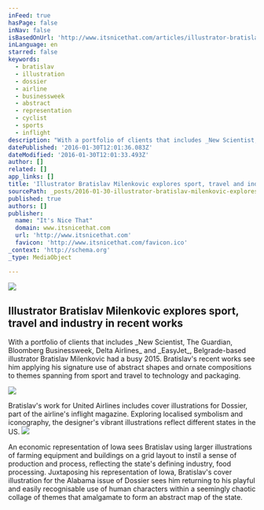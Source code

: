 ```yaml
---
inFeed: true
hasPage: false
inNav: false
isBasedOnUrl: 'http://www.itsnicethat.com/articles/illustrator-bratislav-milenkovic-explores-sport-travel-and-industry-in-recent-works-260116'
inLanguage: en
starred: false
keywords:
  - bratislav
  - illustration
  - dossier
  - airline
  - businessweek
  - abstract
  - representation
  - cyclist
  - sports
  - inflight
description: "With a portfolio of clients that includes _New Scientist, The Guardian, Bloomberg Businessweek, Delta Airlines_ and _EasyJet_, Belgrade-based illustrator Bratislav Milenkovic had a busy 2015. Bratislav's recent works see him applying his signature use of abstract shapes and ornate compositions to themes spanning from sport and travel to technology and packaging."
datePublished: '2016-01-30T12:01:36.083Z'
dateModified: '2016-01-30T12:01:33.493Z'
author: []
related: []
app_links: []
title: 'Illustrator Bratislav Milenkovic explores sport, travel and industry in recent works'
sourcePath: _posts/2016-01-30-illustrator-bratislav-milenkovic-explores-sport-travel-and.md
published: true
authors: []
publisher:
  name: "It's Nice That"
  domain: www.itsnicethat.com
  url: 'http://www.itsnicethat.com'
  favicon: 'http://www.itsnicethat.com/favicon.ico'
_context: 'http://schema.org'
_type: MediaObject

---
```

![](https://the-grid-user-content.s3-us-west-2.amazonaws.com/b9f03a43-67fa-4eed-bc20-08da9c1d74e5.gif)

<article style=""><h1>Illustrator Bratislav Milenkovic explores sport, travel and industry in recent works</h1><p>With a portfolio of clients that includes _New Scientist, The Guardian, Bloomberg Businessweek, Delta Airlines_ and _EasyJet_, Belgrade-based illustrator Bratislav Milenkovic had a busy 2015. Bratislav's recent works see him applying his signature use of abstract shapes and ornate compositions to themes spanning from sport and travel to technology and packaging.</p><img src="https://s3-us-west-2.amazonaws.com/the-grid-img/p/bff4be05a1c8abe0c5acc1fb0271c82854d0b8f5.jpg" /></article>

Bratislav's work for United Airlines includes cover illustrations for Dossier, part of the airline's inflight magazine. Exploring localised symbolism and iconography, the designer's vibrant illustrations reflect different states in the US.
![](https://s3-us-west-2.amazonaws.com/the-grid-img/p/e28c31debcf7b4c97428ef02033703bd7935ee3f.jpg)

An economic representation of Iowa sees Bratislav using larger illustrations of farming equipment and buildings on a grid layout to instil a sense of production and process, reflecting the state's defining industry, food processing. Juxtaposing his representation of Iowa, Bratislav's cover illustration for the Alabama issue of Dossier sees him returning to his playful and easily recognisable use of human characters within a seemingly chaotic collage of themes that amalgamate to form an abstract map of the state.